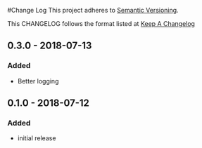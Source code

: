 #Change Log
This project adheres to [Semantic Versioning](http://semver.org/).

This CHANGELOG follows the format listed at [Keep A Changelog](http://keepachangelog.com/)

## 0.3.0 - 2018-07-13
### Added
- Better logging

## 0.1.0 - 2018-07-12
### Added
- initial release
